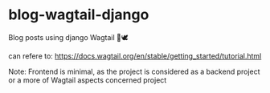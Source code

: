 # blog-wagtail-django
 Blog posts using django Wagtail 🐍🕊

can refere to: https://docs.wagtail.org/en/stable/getting_started/tutorial.html

Note: Frontend is minimal, as the project is considered as a backend project or a more of Wagtail aspects concerned project
